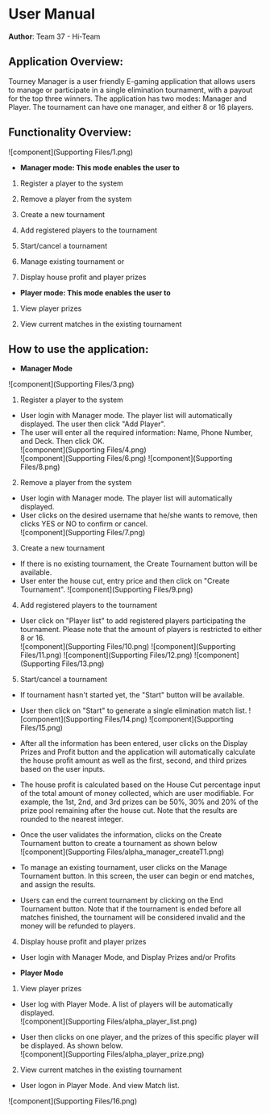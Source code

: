 # User Manual

**Author**: Team 37 - Hi-Team

## Application Overview:

Tourney Manager is a user friendly E-gaming application that allows users to manage or participate in a single elimination tournament, with a payout for the top three winners. The application has two modes: Manager and Player. The tournament can have one manager, and either 8 or 16 players.

## Functionality Overview:

![component](Supporting Files/1.png)

- **Manager mode: This mode enables the user to**

1.	Register a player to the system

2.	Remove a player from the system

3. Create a new tournament

4. Add registered players to the tournament

5. Start/cancel a tournament

6.	Manage existing tournament or 

7.	Display house profit and player prizes

- **Player mode: This mode enables the user to**

1.	View player prizes

2.	View current matches in the existing tournament

## How to use the application:

- **Manager Mode**

![component](Supporting Files/3.png)  

1.	Register a player to the system
  * User login with Manager mode. The player list will automatically displayed. The user then click "Add Player".  
  * The user will enter all the required information: Name, Phone Number, and Deck. Then click OK.  
![component](Supporting Files/4.png)  
![component](Supporting Files/6.png) 
![component](Supporting Files/8.png) 
2.	Remove a player from the system
  * User login with Manager mode. The player list will automatically displayed.
  * User clicks on the desired username that he/she wants to remove, then clicks YES or NO to confirm or cancel.    
![component](Supporting Files/7.png) 

3. Create a new tournament
  * If there is no existing tournament, the Create Tournament button will be available.  
  * User enter the house cut, entry price and then click on "Create Tournament".
![component](Supporting Files/9.png) 

4. Add registered players to the tournament
  * User click on "Player list" to add registered players participating the tournament. Please note that the amount of players is restricted to either 8 or 16.  
![component](Supporting Files/10.png) 
![component](Supporting Files/11.png) 
![component](Supporting Files/12.png) 
![component](Supporting Files/13.png) 

5. Start/cancel a tournament
  * If tournament hasn't started yet, the "Start" button will be available.  
  * User then click on "Start" to generate a single elimination match list. 
![component](Supporting Files/14.png) 
![component](Supporting Files/15.png) 

  * After all the information has been entered, user clicks on the Display Prizes and Profit button and the application will automatically calculate the house profit amount as well as the first, second, and third prizes based on the user inputs.
  * The house profit is calculated based on the House Cut percentage input of the total amount of money collected, which are user modifiable. For example, the 1st, 2nd, and 3rd prizes can be 50%, 30% and 20% of the prize pool remaining after the house cut. Note that the results are rounded to the nearest integer.  
  * Once the user validates the information, clicks on the Create Tournament button to create a tournament as shown below  
![component](Supporting Files/alpha_manager_createT1.png)  

  * To manage an existing tournament, user clicks on the Manage Tournament button. In this screen, the user can begin or end matches, and assign the results.  
  * Users can end the current tournament by clicking on the End Tournament button. Note that if the tournament is ended before all matches finished, the tournament will be considered invalid and the money will be refunded to players.


4.	Display house profit and player prizes   
  * User login with Manager Mode, and Display Prizes and/or Profits

- **Player Mode**

1.	View player prizes
  * User log with Player Mode. A list of players will be automatically displayed.  
![component](Supporting Files/alpha_player_list.png)  

  * User then clicks on one player, and the prizes of this specific player will be displayed. As shown below.  
![component](Supporting Files/alpha_player_prize.png)  



2.	View current matches in the existing tournament
  * User logon in Player Mode. And view Match list.
  
  
![component](Supporting Files/16.png) 
